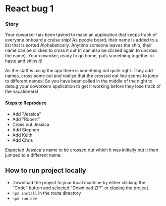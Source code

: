 # React bug 1

### Story

Your coworker has been tasked to make an application that keeps track of everyone onboard a cruise ship! As people board, their name is added to a list that is sorted Alphabetically. Anytime someone leaves the ship, their name can be clicked to cross it out (it can also be clicked again to uncross the name). Your coworker, ready to go home, puts something together in haste and ships it!

As the staff is using the app there is something not quite right. They add names, cross some out and realize that the crossed out line seems to jump to different names! So you have been called in the middle of the night to debug your coworkers application to get it working before they lose track of the vacationers!

#### Steps to Reproduce

- Add "Jessica"
- Add "Robert"
- Cross out Jessica
- Add Stephen
- Add Keith
- Add Chris

Expected Jessica's name to be crossed out which it was initially but it then jumped to a different name.

## How to run project locally

- Download the project to your local machine by either clicking the "Code" button and selected "Download ZIP" or [cloning](https://docs.github.com/en/repositories/creating-and-managing-repositories/cloning-a-repository) the project.
- `npm install` in the route directory
- `npm run dev`
